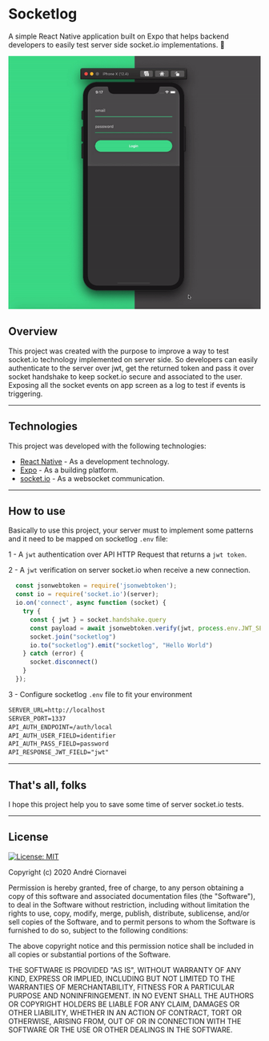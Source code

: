 # Socketlog

A simple React Native application built on Expo that helps backend developers to easily test server side socket.io implementations. 🚀

![](https://github.com/andreciornavei/images/blob/master/socketlog/socketlog_presentation.gif?raw=true)

## Overview

This project was created with the purpose to improve a way to test socket.io technology implemented on server side. So developers can easily authenticate to the server over jwt, get the returned token and pass it over socket handshake to keep socket.io secure and associated to the user. Exposing all the socket events on app screen as a log to test if events is triggering.

---
## Technologies

This project was developed with the following technologies:

- [React Native][rn] - As a development technology. 
- [Expo][expo] - As a building platform. 
- [socket.io][socketio] - As a websocket communication.

---

## How to use

Basically to use this project, your server must to implement some patterns and it need to be mapped on socketlog `.env` file:

1 - A `jwt` authentication over API HTTP Request that returns a `jwt token`.

2 - A `jwt` verification on server socket.io when receive a new connection. 
```js
  const jsonwebtoken = require('jsonwebtoken');
  const io = require('socket.io')(server);
  io.on('connect', async function (socket) {
    try {
      const { jwt } = socket.handshake.query
      const payload = await jsonwebtoken.verify(jwt, process.env.JWT_SECRET);
      socket.join("socketlog")     
      io.to("socketlog").emit("socketlog", "Hello World")    
    } catch (error) {
      socket.disconnect()
    }
  });
```

3 - Configure socketlog `.env` file to fit your environment
```txt
SERVER_URL=http://localhost
SERVER_PORT=1337
API_AUTH_ENDPOINT=/auth/local
API_AUTH_USER_FIELD=identifier
API_AUTH_PASS_FIELD=password
API_RESPONSE_JWT_FIELD="jwt"
```

---

## That's all, folks

I hope this project help you to save some time of server socket.io tests.

---

## License

[![License: MIT](https://img.shields.io/badge/license-MIT-purple.svg)](LICENSE)

Copyright (c) 2020 André Ciornavei

Permission is hereby granted, free of charge, to any person obtaining a copy
of this software and associated documentation files (the "Software"), to deal
in the Software without restriction, including without limitation the rights
to use, copy, modify, merge, publish, distribute, sublicense, and/or sell
copies of the Software, and to permit persons to whom the Software is
furnished to do so, subject to the following conditions:

The above copyright notice and this permission notice shall be included in all
copies or substantial portions of the Software.

THE SOFTWARE IS PROVIDED "AS IS", WITHOUT WARRANTY OF ANY KIND, EXPRESS OR
IMPLIED, INCLUDING BUT NOT LIMITED TO THE WARRANTIES OF MERCHANTABILITY,
FITNESS FOR A PARTICULAR PURPOSE AND NONINFRINGEMENT. IN NO EVENT SHALL THE
AUTHORS OR COPYRIGHT HOLDERS BE LIABLE FOR ANY CLAIM, DAMAGES OR OTHER
LIABILITY, WHETHER IN AN ACTION OF CONTRACT, TORT OR OTHERWISE, ARISING FROM,
OUT OF OR IN CONNECTION WITH THE SOFTWARE OR THE USE OR OTHER DEALINGS IN THE
SOFTWARE.



[rn]: https://reactnative.dev/
[expo]: https://expo.io/
[socketio]: https://socket.io/
